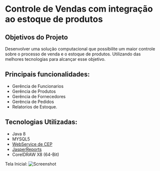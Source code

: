<h1> Controle de Vendas com integração ao estoque de produtos</h1>

<h2>Objetivos do Projeto</h2>
Desenvolver uma solução computacional que possibilite um
maior controle sobre o processo de venda e o estoque de produtos. Utilizando das melhores tecnologias para alcançar esse objetivo.



<h2>Principais funcionalidades:</h2>

 * Gerência de Funcionarios
 * Gerência de Produtos
 * Gerência de Fornecedores
 * Gerência de Pedidos
 * Relatorios de Estoque.
 
 
 <h2>Tecnologias Utilizadas:</h2>
 
* Java 8
* MYSQL5
* [WebService de CEP](https://www.republicavirtual.com.br/)
* [JasperReports](https://community.jaspersoft.com/project/ireport-designer) 
* CorelDRAW X8 (64-Bit)
 
 Tela Inicial: 
 ![Screenshot](https://i.ibb.co/Y39T1F0/tela-inicial.png)

